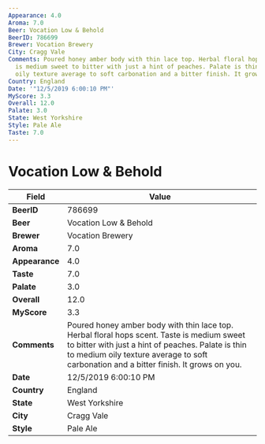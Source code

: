 ```yaml
---
Appearance: 4.0
Aroma: 7.0
Beer: Vocation Low & Behold
BeerID: 786699
Brewer: Vocation Brewery
City: Cragg Vale
Comments: Poured honey amber body with thin lace top. Herbal floral hops scent. Taste
  is medium sweet to bitter with just a hint of peaches. Palate is thin to medium
  oily texture average to soft carbonation and a bitter finish. It grows on you.
Country: England
Date: '"12/5/2019 6:00:10 PM"'
MyScore: 3.3
Overall: 12.0
Palate: 3.0
State: West Yorkshire
Style: Pale Ale
Taste: 7.0
---
```


# Vocation Low & Behold

| Field         | Value |
|---------------|-------|
| **BeerID** | 786699 |
| **Beer** | Vocation Low & Behold |
| **Brewer** | Vocation Brewery |
| **Aroma** | 7.0 |
| **Appearance** | 4.0 |
| **Taste** | 7.0 |
| **Palate** | 3.0 |
| **Overall** | 12.0 |
| **MyScore** | 3.3 |
| **Comments** | Poured honey amber body with thin lace top. Herbal floral hops scent. Taste is medium sweet to bitter with just a hint of peaches. Palate is thin to medium oily texture average to soft carbonation and a bitter finish. It grows on you. |
| **Date** | 12/5/2019 6:00:10 PM |
| **Country** | England |
| **State** | West Yorkshire |
| **City** | Cragg Vale |
| **Style** | Pale Ale |
